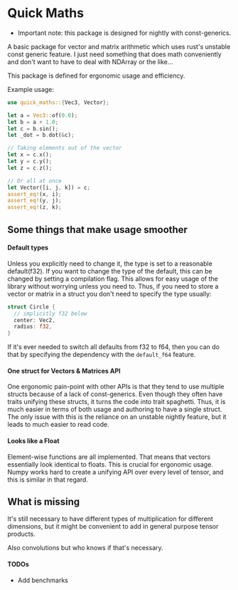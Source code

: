 # Quick Maths

- Important note: this package is designed for nightly with const-generics.

A basic package for vector and matrix arithmetic which uses rust's unstable const generic
feature. I just need something that does math conveniently and don't want to have to deal with
NDArray or the like...

This package is defined for ergonomic usage and efficiency.

Example usage:

```rust
use quick_maths::{Vec3, Vector};

let a = Vec3::of(0.0);
let b = a + 1.0;
let c = b.sin();
let _dot = b.dot(&c);

// Taking elements out of the vector
let x = c.x();
let y = c.y();
let z = c.z();

// Or all at once
let Vector([i, j, k]) = c;
assert_eq!(x, i);
assert_eq!(y, j);
assert_eq!(z, k);
```

## Some things that make usage smoother

#### Default types

Unless you explicitly need to change it, the type is set to a reasonable default(f32). If you
want to change the type of the default, this can be changed by setting a compilation flag. This
allows for easy usage of the library without worrying unless you need to. Thus, if you need to
store a vector or matrix in a struct you don't need to specify the type usually:

```rust
struct Circle {
  // implicitly f32 below
  center: Vec2,
  radius: f32,
}
```
If it's ever needed to switch all defaults from f32 to f64, then you can do that by specifying
the dependency with the `default_f64` feature.

#### One struct for Vectors & Matrices API

One ergonomic pain-point with other APIs is that they tend to use multiple structs because of a
lack of const-generics. Even though they often have traits unifying these structs, it turns the
code into trait spaghetti. Thus, it is much easier in terms of both usage and authoring to have
a single struct. The only issue with this is the reliance on an unstable nightly feature, but it
leads to much easier to read code.

#### Looks like a Float

Element-wise functions are all implemented. That means that vectors essentially look identical
to floats. This is crucial for ergonomic usage. Numpy works hard to create a unifying API over
every level of tensor, and this is similar in that regard.


## What is missing

It's still necessary to have different types of multiplication for different dimensions, but it
might be convenient to add in general purpose tensor products.

Also convolutions but who knows if that's necessary.

#### TODOs

- Add benchmarks
